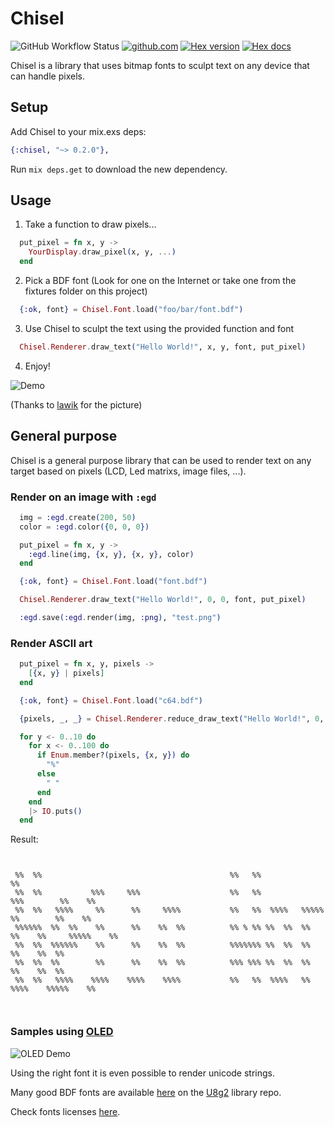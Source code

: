 # Chisel
![GitHub Workflow Status](https://img.shields.io/github/workflow/status/luisgabrielroldan/chisel/tests)
[![github.com](https://img.shields.io/github/last-commit/luisgabrielroldan/chisel.svg)](https://github.com/luisgabrielroldan/chisel/commits/master)
[![Hex version](https://img.shields.io/hexpm/v/chisel.svg "Hex version")](https://hex.pm/packages/chisel)
[![Hex docs](http://img.shields.io/badge/hex.pm-docs-green.svg "Hex docs")](https://hexdocs.pm/chisel)

Chisel is a library that uses bitmap fonts to sculpt text on any device that can handle pixels.

## Setup

Add Chisel to your mix.exs deps:

```elixir
{:chisel, "~> 0.2.0"},
```

Run `mix deps.get` to download the new dependency.

## Usage

1. Take a function to draw pixels...

```elixir
  put_pixel = fn x, y ->
    YourDisplay.draw_pixel(x, y, ...)
  end
```

2. Pick a BDF font (Look for one on the Internet or take one from the fixtures folder on this project)

```elixir
  {:ok, font} = Chisel.Font.load("foo/bar/font.bdf")
```

3. Use Chisel to sculpt the text using the provided function and font

```elixir
  Chisel.Renderer.draw_text("Hello World!", x, y, font, put_pixel)
```

4. Enjoy!

![Demo](images/demo-inky.jpg)

(Thanks to [lawik](https://github.com/lawik) for the picture)

## General purpose

Chisel is a general purpose library that can be used to render text on any target based on pixels (LCD, Led matrixs, image files, ...).

### Render on an image with `:egd`

```elixir
  img = :egd.create(200, 50)
  color = :egd.color({0, 0, 0})

  put_pixel = fn x, y ->
    :egd.line(img, {x, y}, {x, y}, color)
  end

  {:ok, font} = Chisel.Font.load("font.bdf")

  Chisel.Renderer.draw_text("Hello World!", 0, 0, font, put_pixel)

  :egd.save(:egd.render(img, :png), "test.png")
```

### Render ASCII art

```elixir
  put_pixel = fn x, y, pixels ->
    [{x, y} | pixels]
  end

  {:ok, font} = Chisel.Font.load("c64.bdf")

  {pixels, _, _} = Chisel.Renderer.reduce_draw_text("Hello World!", 0, 0, font, [], put_pixel)

  for y <- 0..10 do
    for x <- 0..100 do
      if Enum.member?(pixels, {x, y}) do
        "%"
      else
        " "
      end
    end
    |> IO.puts()
  end
```

Result:
```
                                                                                                     
                                                                                                     
 %%  %%                                          %%   %%                                   %%        
 %%  %%           %%%     %%%                    %%   %%                  %%%        %%    %%        
 %%  %%   %%%%     %%      %%     %%%%           %%   %%  %%%%   %%%%%     %%        %%    %%        
 %%%%%%  %%  %%    %%      %%    %%  %%          %% % %% %%  %%  %%  %%    %%     %%%%%    %%        
 %%  %%  %%%%%%    %%      %%    %%  %%          %%%%%%% %%  %%  %%        %%    %%  %%              
 %%  %%  %%        %%      %%    %%  %%          %%% %%% %%  %%  %%        %%    %%  %%              
 %%  %%   %%%%    %%%%    %%%%    %%%%           %%   %%  %%%%   %%       %%%%    %%%%%    %%        
                                                                                                     
                                                                                                     
```

### Samples using [OLED](https://github.com/pappersverk/oled)

![OLED Demo](images/demo-oled.jpg)

Using the right font it is even possible to render unicode strings.

Many good BDF fonts are available [here](https://github.com/olikraus/u8g2/tree/master/tools/font/bdf) on the [U8g2](https://github.com/olikraus/u8g2) library repo.

Check fonts licenses [here](https://github.com/olikraus/u8g2/wiki/fntgrp).
